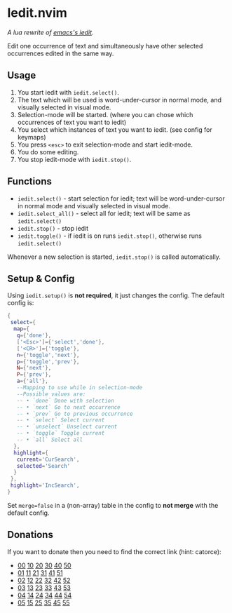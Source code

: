 # Iedit.nvim
*A lua rewrite of [emacs's iedit](https://github.com/victorhge/iedit).*

Edit one occurrence of text and simultaneously have other selected occurrences edited in the same way.

## Usage
1. You start iedit with `iedit.select()`.
2. The text which will be used is word-under-cursor in normal mode, and visually selected in visual mode.
3. Selection-mode will be started. (where you can chose which occurrences of text you want to iedit)
4. You select which instances of text you want to iedit. (see config for keymaps)
5. You press `<esc>` to exit selection-mode and start iedit-mode.
6. You do some editing.
7. You stop iedit-mode with `iedit.stop()`.

## Functions
+ `iedit.select()` - start selection for iedit; text will be word-under-cursor in normal mode and visually selected in visual mode.
+ `iedit.select_all()` - select all for iedit; text will be same as `iedit.select()`
+ `iedit.stop()` - stop iedit
+ `iedit.toggle()` - if iedit is on runs `iedit.stop()`, otherwise runs `iedit.select()`

Whenever a new selection is started, `iedit.stop()` is called automatically.

## Setup & Config
Using `iedit.setup()` is **not required**, it just changes the config.
The default config is:
```lua
{
 select={
  map={
   q={'done'},
   ['<Esc>']={'select','done'},
   ['<CR>']={'toggle'},
   n={'toggle','next'},
   p={'toggle','prev'},
   N={'next'},
   P={'prev'},
   a={'all'},
   --Mapping to use while in selection-mode
   --Possible values are:
   -- • `done` Done with selection
   -- • `next` Go to next occurrence
   -- • `prev` Go to previous occurrence
   -- • `select` Select current
   -- • `unselect` Unselect current
   -- • `toggle` Toggle current
   -- • `all` Select all
  },
  highlight={
   current='CurSearch',
   selected='Search'
  }
 },
 highlight='IncSearch',
}
```
Set `merge=false` in a (non-array) table in the config to **not merge** with the default config.

## Donations
If you want to donate then you need to find the correct link (hint: catorce):
+ [00]() [10]() [20]() [30]() [40]() [50]()
+ [01]() [11]() [21]() [31]() [41]() [51]()
+ [02]() [12]() [22]() [32]() [42]() [52]()
+ [03]() [13]() [23]() [33]() [43]() [53]()
+ [04]() [14](https://www.buymeacoffee.com/altermo) [24]() [34]() [44]() [54]()
+ [05]() [15]() [25]() [35]() [45]() [55]()
